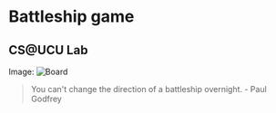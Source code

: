 # Battleship game
## CS@UCU Lab


Image:
![Board](https://upload.wikimedia.org/wikipedia/commons/thumb/6/65/Battleship_game_board.svg/220px-Battleship_game_board.svg.png)

> You can't change the direction of a battleship overnight. - Paul Godfrey
